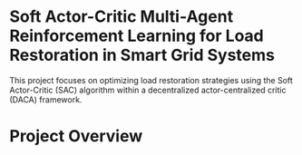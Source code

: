 # Soft Actor-Critic Multi-Agent Reinforcement Learning for Load Restoration in Smart Grid Systems
This project focuses on optimizing load restoration strategies using the Soft Actor-Critic (SAC) algorithm within a decentralized actor-centralized critic (DACA) framework.
# Project Overview

